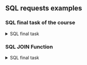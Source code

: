 ## **SQL requests examples**

### SQL final task of the course

<details>
<summary> SQL final task</summary> 

[SQL_final_task.txt](https://github.com/AlexDor001/Portfolio_Alexander/files/13218250/SQL_final_task.txt)

  </details>
  
### SQL JOIN Function

<details>
<summary> SQL final task</summary> 

[SQL - JOIN function.txt](https://github.com/AlexDor001/Portfolio_Alexander/files/13218290/SQL.-.JOIN.function.txt)

  </details> 
